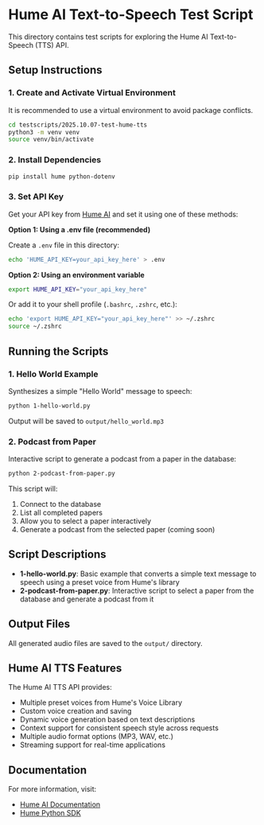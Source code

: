 # Hume AI Text-to-Speech Test Script

This directory contains test scripts for exploring the Hume AI Text-to-Speech (TTS) API.

## Setup Instructions

### 1. Create and Activate Virtual Environment

It is recommended to use a virtual environment to avoid package conflicts.

```bash
cd testscripts/2025.10.07-test-hume-tts
python3 -m venv venv
source venv/bin/activate
```

### 2. Install Dependencies

```bash
pip install hume python-dotenv
```

### 3. Set API Key

Get your API key from [Hume AI](https://platform.hume.ai/) and set it using one of these methods:

**Option 1: Using a .env file (recommended)**

Create a `.env` file in this directory:

```bash
echo 'HUME_API_KEY=your_api_key_here' > .env
```

**Option 2: Using an environment variable**

```bash
export HUME_API_KEY="your_api_key_here"
```

Or add it to your shell profile (`.bashrc`, `.zshrc`, etc.):

```bash
echo 'export HUME_API_KEY="your_api_key_here"' >> ~/.zshrc
source ~/.zshrc
```

## Running the Scripts

### 1. Hello World Example

Synthesizes a simple "Hello World" message to speech:

```bash
python 1-hello-world.py
```

Output will be saved to `output/hello_world.mp3`

### 2. Podcast from Paper

Interactive script to generate a podcast from a paper in the database:

```bash
python 2-podcast-from-paper.py
```

This script will:
1. Connect to the database
2. List all completed papers
3. Allow you to select a paper interactively
4. Generate a podcast from the selected paper (coming soon)

## Script Descriptions

- **1-hello-world.py**: Basic example that converts a simple text message to speech using a preset voice from Hume's library
- **2-podcast-from-paper.py**: Interactive script to select a paper from the database and generate a podcast from it

## Output Files

All generated audio files are saved to the `output/` directory.

## Hume AI TTS Features

The Hume AI TTS API provides:

- Multiple preset voices from Hume's Voice Library
- Custom voice creation and saving
- Dynamic voice generation based on text descriptions
- Context support for consistent speech style across requests
- Multiple audio format options (MP3, WAV, etc.)
- Streaming support for real-time applications

## Documentation

For more information, visit:
- [Hume AI Documentation](https://dev.hume.ai/)
- [Hume Python SDK](https://github.com/humeai/hume-python-sdk)

